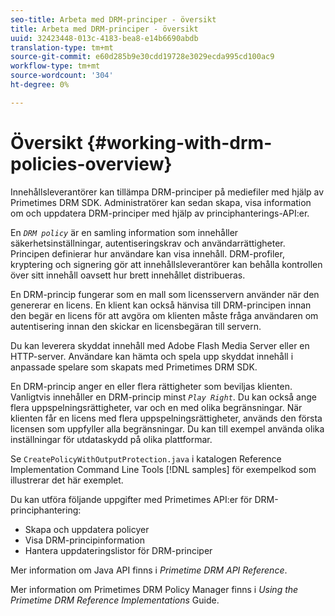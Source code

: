 ```yaml
---
seo-title: Arbeta med DRM-principer - översikt
title: Arbeta med DRM-principer - översikt
uuid: 32423448-013c-4183-bea8-e14b6690abdb
translation-type: tm+mt
source-git-commit: e60d285b9e30cdd19728e3029ecda995cd100ac9
workflow-type: tm+mt
source-wordcount: '304'
ht-degree: 0%

---
```



# Översikt {#working-with-drm-policies-overview}

Innehållsleverantörer kan tillämpa DRM-principer på mediefiler med hjälp av Primetimes DRM SDK. Administratörer kan sedan skapa, visa information om och uppdatera DRM-principer med hjälp av principhanterings-API:er.

En *`DRM policy`* är en samling information som innehåller säkerhetsinställningar, autentiseringskrav och användarrättigheter. Principen definierar hur användare kan visa innehåll. DRM-profiler, kryptering och signering gör att innehållsleverantörer kan behålla kontrollen över sitt innehåll oavsett hur brett innehållet distribueras.

En DRM-princip fungerar som en mall som licensservern använder när den genererar en licens. En klient kan också hänvisa till DRM-principen innan den begär en licens för att avgöra om klienten måste fråga användaren om autentisering innan den skickar en licensbegäran till servern.

Du kan leverera skyddat innehåll med Adobe Flash Media Server eller en HTTP-server. Användare kan hämta och spela upp skyddat innehåll i anpassade spelare som skapats med Primetimes DRM SDK.

En DRM-princip anger en eller flera rättigheter som beviljas klienten. Vanligtvis innehåller en DRM-princip minst *`Play Right`*. Du kan också ange flera uppspelningsrättigheter, var och en med olika begränsningar. När klienten får en licens med flera uppspelningsrättigheter, används den första licensen som uppfyller alla begränsningar. Du kan till exempel använda olika inställningar för utdataskydd på olika plattformar.

Se `CreatePolicyWithOutputProtection.java` i katalogen Reference Implementation Command Line Tools [!DNL samples] för exempelkod som illustrerar det här exemplet.

Du kan utföra följande uppgifter med Primetimes API:er för DRM-principhantering:

* Skapa och uppdatera policyer
* Visa DRM-principinformation
* Hantera uppdateringslistor för DRM-principer

Mer information om Java API finns i *Primetime DRM API Reference*.

Mer information om Primetimes DRM Policy Manager finns i *Using the Primetime DRM Reference Implementations* Guide.

